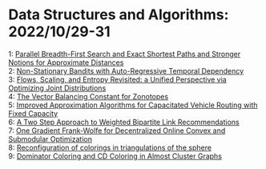 # Data Structures and Algorithms: 2022/10/29-31  
1: [Parallel Breadth-First Search and Exact Shortest Paths and Stronger  Notions for Approximate Distances](https://doi.org/10.48550/arXiv.2210.16351)  
2: [Non-Stationary Bandits with Auto-Regressive Temporal Dependency](https://doi.org/10.48550/arXiv.2210.16386)  
3: [Flows, Scaling, and Entropy Revisited: a Unified Perspective via  Optimizing Joint Distributions](https://doi.org/10.48550/arXiv.2210.16456)  
4: [The Vector Balancing Constant for Zonotopes](https://doi.org/10.48550/arXiv.2210.16460)  
5: [Improved Approximation Algorithms for Capacitated Vehicle Routing with Fixed Capacity](https://doi.org/10.48550/arXiv.2210.16534)  
6: [A Two Step Approach to Weighted Bipartite Link Recommendations](https://doi.org/10.48550/arXiv.2211.01153)  
7: [One Gradient Frank-Wolfe for Decentralized Online Convex and Submodular  Optimization](https://doi.org/10.48550/arXiv.2210.16790)  
8: [Reconfiguration of colorings in triangulations of the sphere](https://doi.org/10.48550/arXiv.2210.17105)  
9: [Dominator Coloring and CD Coloring in Almost Cluster Graphs](https://doi.org/10.48550/arXiv.2210.17321)  